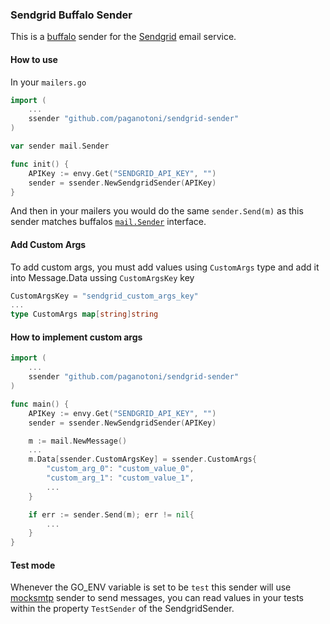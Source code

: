 ### Sendgrid Buffalo Sender

This is a [buffalo](https://github.com/gobuffalo/buffalo) sender for the [Sendgrid](https://sendgrid.com) email service.

#### How to use

In your `mailers.go`

```go
import (
    ... 
    ssender "github.com/paganotoni/sendgrid-sender"
)

var sender mail.Sender

func init() {
	APIKey := envy.Get("SENDGRID_API_KEY", "")
	sender = ssender.NewSendgridSender(APIKey)
}
```

And then in your mailers you would do the same `sender.Send(m)` as this sender matches buffalos [`mail.Sender`](https://github.com/gobuffalo/buffalo/blob/master/mail/mail.go#L4) interface.

#### Add Custom Args

To add custom args, you must add values using `CustomArgs` type and add it into Message.Data ussing `CustomArgsKey` key

```go
CustomArgsKey = "sendgrid_custom_args_key"
...
type CustomArgs map[string]string
```

#### How to implement custom args 

```go
import (
	...
    ssender "github.com/paganotoni/sendgrid-sender"
)

func main() {
	APIKey := envy.Get("SENDGRID_API_KEY", "")
    sender = ssender.NewSendgridSender(APIKey)

	m := mail.NewMessage()
	...
    m.Data[ssender.CustomArgsKey] = ssender.CustomArgs{
        "custom_arg_0": "custom_value_0",
        "custom_arg_1": "custom_value_1",
        ...
    }

    if err := sender.Send(m); err != nil{
        ...
    }
}
```

#### Test mode

Whenever the GO_ENV variable is set to be `test` this sender will use [mocksmtp](https://github.com/stanislas-m/mocksmtp) sender to send messages, you can read values in your tests within the property `TestSender` of the SendgridSender.
